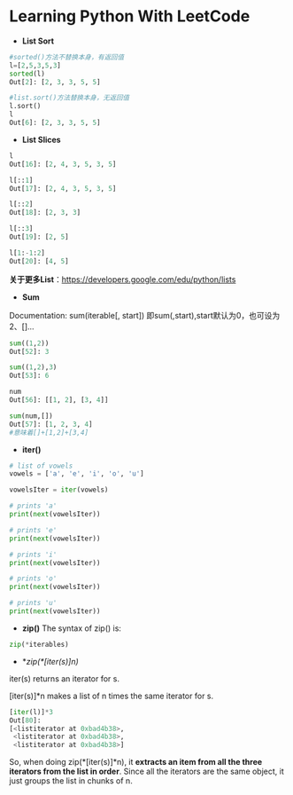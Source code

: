 # Learning Python With LeetCode

* **List Sort**
```python
#sorted()方法不替换本身，有返回值
l=[2,5,3,5,3]
sorted(l)
Out[2]: [2, 3, 3, 5, 5]

#list.sort()方法替换本身，无返回值
l.sort()
l
Out[6]: [2, 3, 3, 5, 5]
```

* **List Slices**
```python
l
Out[16]: [2, 4, 3, 5, 3, 5]

l[::1]
Out[17]: [2, 4, 3, 5, 3, 5]

l[::2]
Out[18]: [2, 3, 3]

l[::3]
Out[19]: [2, 5]

l[1:-1:2]
Out[20]: [4, 5]
```
**关于更多List**：https://developers.google.com/edu/python/lists


* **Sum**

Documentation: sum(iterable[, start])
即sum(,start),start默认为0，也可设为2、[]...
```python
sum((1,2))
Out[52]: 3

sum((1,2),3)
Out[53]: 6

num
Out[56]: [[1, 2], [3, 4]]

sum(num,[])
Out[57]: [1, 2, 3, 4]
#意味着[]+[1,2]+[3,4]
```


* **iter()**

```python
# list of vowels
vowels = ['a', 'e', 'i', 'o', 'u']

vowelsIter = iter(vowels)

# prints 'a'
print(next(vowelsIter))

# prints 'e'
print(next(vowelsIter))

# prints 'i'
print(next(vowelsIter))

# prints 'o'
print(next(vowelsIter))

# prints 'u'
print(next(vowelsIter))
```


* **zip()**
The syntax of zip() is:
```python
zip(*iterables)
```


* **zip(*[iter(s)]*n)**

iter(s) returns an iterator for s.

[iter(s)]*n makes a list of n times the same iterator for s.
```python
[iter(l)]*3
Out[80]: 
[<listiterator at 0xbad4b38>,
 <listiterator at 0xbad4b38>,
 <listiterator at 0xbad4b38>]
 ```
So, when doing zip(*[iter(s)]*n), it **extracts an item from all the three iterators from the list in order**. Since all the iterators are the same object, it just groups the list in chunks of n.


